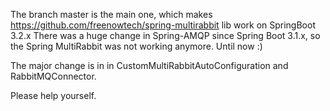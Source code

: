 The branch master is the main one, which makes https://github.com/freenowtech/spring-multirabbit lib work on SpringBoot 3.2.x
There was a huge change in Spring-AMQP since Spring Boot 3.1.x, so the Spring MultiRabbit was not working anymore. Until now :)


The major change is in in CustomMultiRabbitAutoConfiguration and RabbitMQConnector.

Please help yourself.
